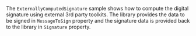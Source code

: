 The `ExternallyComputedSignature` sample shows how to compute the digital signature using external 3rd party toolkits.
The library provides the data to be signed in `MessageToSign` property and the signature data is provided back to the library in `Signature` property.
